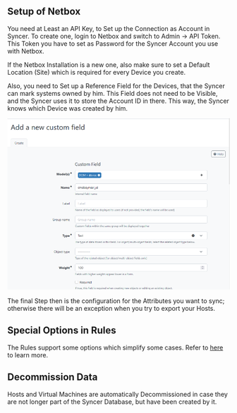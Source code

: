 ## Setup of Netbox
You need at Least an API Key, to Set up the Connection as Account in Syncer.
To create one, login to Netbox and switch to Admin → API Token.
This Token you have to set as Password for the Syncer Account you use with Netbox.

If the Netbox Installation is a new one, also make sure to set a Default Location (Site) which is required for every Device you create.

Also, you need to Set up a Reference Field for the Devices, that the Syncer can mark systems owned by him. This Field does not need to be Visible, and the Syncer uses it to store the Account ID in there. This way, the Syncer knows which Device was created by him. 

![](img/netbox_custom_field.png)

The final Step then is the configuration for the Attributes you want to sync; otherwise there will be an exception when you try to export your Hosts. 


## Special Options in Rules

The Rules support some options which simplify some cases.
Refer to [here](../basics/list_mode.md) to learn more.

## Decommission Data
Hosts and Virtual Machines are automatically Decommissioned in case they are not longer part of the Syncer Database, but have been created by it.